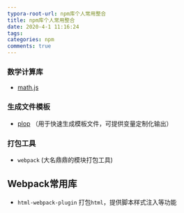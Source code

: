 ```yaml
---
typora-root-url: npm库个人常用整合
title: npm库个人常用整合
date: 2020-4-1 11:16:24
tags:
categories: npm
comments: true
---
```


### 数学计算库

* [math.js](https://www.npmjs.com/package/mathjs)

### 生成文件模板

* [plop](https://www.npmjs.com/package/plop) （用于快速生成模板文件，可提供变量定制化输出）

### 打包工具

* `webpack` (大名鼎鼎的模块打包工具)



## Webpack常用库

* `html-webpack-plugin` 打包`html`，提供脚本样式注入等功能
